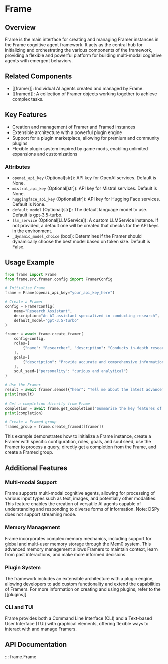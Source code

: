 # Frame

## Overview

Frame is the main interface for creating and managing Framer instances in the Frame cognitive agent framework. It acts as the central hub for initializing and orchestrating the various components of the framework, providing a flexible and powerful platform for building multi-modal cognitive agents with emergent behaviors.

## Related Components

- [[framer]]: Individual AI agents created and managed by Frame.
- [[framed]]: A collection of Framer objects working together to achieve complex tasks.

## Key Features

- Creation and management of Framer and Framed instances
- Extensible architecture with a powerful plugin engine
- Support for a plugin marketplace, allowing for premium and community plugins
- Flexible plugin system inspired by game mods, enabling unlimited expansions and customizations

### Attributes

- `openai_api_key` (Optional[str]): API key for OpenAI services. Default is None.
- `mistral_api_key` (Optional[str]): API key for Mistral services. Default is None.
- `huggingface_api_key` (Optional[str]): API key for Hugging Face services. Default is None.
- `default_model` (Optional[str]): The default language model to use. Default is gpt-3.5-turbo.
- `llm_service` (Optional[LLMService]): A custom LLMService instance. If not provided, a default one will be created that checks for the API keys in the environment.
- `_dynamic_model_choice` (bool): Determines if the Framer should dynamically choose the best model based on token size. Default is False.

## Usage Example

```python
from frame import Frame
from frame.src.framer.config import FramerConfig

# Initialize Frame
frame = Frame(openai_api_key="your_api_key_here")

# Create a Framer
config = FramerConfig(
    name="Research Assistant",
    description="An AI assistant specialized in conducting research",
    default_model="gpt-3.5-turbo"
)

framer = await frame.create_framer(
    config=config,
    roles=[
        {"name": "Researcher", "description": "Conducts in-depth research on various topics"}
    ],
    goals=[
        {"description": "Provide accurate and comprehensive information", "priority": 1.0}
    ],
    soul_seed={"personality": "curious and analytical"}
)

# Use the Framer
result = await framer.sense({"hear": "Tell me about the latest advancements in AI"})
print(result)

# Get a completion directly from Frame
completion = await frame.get_completion("Summarize the key features of Frame")
print(completion)

# Create a Framed group
framed_group = frame.create_framed([framer])
```

This example demonstrates how to initialize a Frame instance, create a Framer with specific configuration, roles, goals, and soul seed, use the Framer to process a query, directly get a completion from the Frame, and create a Framed group.

## Additional Features

### Multi-modal Support

Frame supports multi-modal cognitive agents, allowing for processing of various input types such as text, images, and potentially other modalities. This feature enables the creation of versatile AI agents capable of understanding and responding to diverse forms of information. Note: DSPy does not support streaming mode.

### Memory Management

Frame incorporates complex memory mechanics, including support for global and multi-user memory storage through the Mem0 system. This advanced memory management allows Framers to maintain context, learn from past interactions, and make more informed decisions.

### Plugin System

The framework includes an extensible architecture with a plugin engine, allowing developers to add custom functionality and extend the capabilities of Framers. For more information on creating and using plugins, refer to the [[plugins]].

### CLI and TUI

Frame provides both a Command Line Interface (CLI) and a Text-based User Interface (TUI) with graphical elements, offering flexible ways to interact with and manage Framers.

## API Documentation

::: frame.Frame
